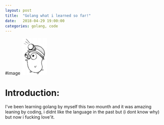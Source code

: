 ```yaml
---
layout: post
title:  "Golang what i learned so far!"
date:   2018-04-29 19:00:00
categories: golang, code
---
```


#image
![GoLang Logo](/assets/images/golanglogo.png)

Introduction:
=============

I've been learning golang by myself this two mounth and it was amazing leaning by coding, i didnt like the language in the past but (i dont know why) but now i fucking love'it.
